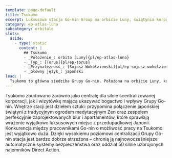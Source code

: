 ```yaml
---
template: page-default
title: Tsukumo
excerpt: Luksusowa stacja Go-nin Group na orbicie Luny, świątynia korporacyjnego bogactwa.
category: ep-atlas-luna
subcategory: orbitale
slots:
  aside:
    - type: static
      content: |
        ## Tsukumo
        - _Położenie_: orbita [Luny]{pl/ep-atlas-luna}
        - _Typ_: [Torus]{pl/ep-torus}
        - _Przynależność_: [Sojusz Wokółziemski]{pl/ep-sojusz-wokolziemski}
        - _Główny język_: japoński
lead: |
  Tsukomo to główna siedziba Grupy Go-nin. Położona na orbicie Luny, korzysta ze swojej bliskości do banków księżycowych. Stacja jest stosunkowo niewielka – zamieszkuje ją tylko 10 000 osób – ale należy do najbogatszych i najbardziej luksusowych osiedli na lub wokół Luny. 
---
```


Tsukomo zbudowano zarówno jako centralę dla silnie scentralizowanej korporacji, jak i wizytówkę mającą ukazywać bogactwo i wpływy Grupy Go-nin. Wnętrze stacji jest dziełem sztuki: przypomina połączenie japońskiej świątyni z tradycyjnym ogrodem medytacyjnym Zen oraz zespołem perfekcyjnie zaprojektowanych biur i apartamentów, które sprawiają wrażenie wyjątkowo luksusowych miejsc z przedupadkowej Japonii. Konkurencja między pracownikami Go-nin o możliwość pracy na Tsukomo jest wyjątkowo duża. Dzięki wysokiemu poziomowi centralizacji Grupy Go-nin stacja jest bardzo dobrze strzeżona – chronią ją najnowocześniejsze automatyczne systemy bezpieczeństwa oraz oddział 50 silnie uzbrojonych najemników Direct Action.

